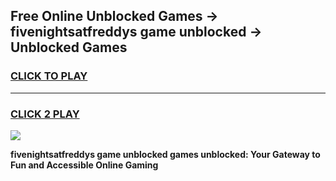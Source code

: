 
## Free Online Unblocked Games → fivenightsatfreddys game unblocked → Unblocked Games
<h3>
<a href="https://premium.freeplayer.one?title=fivenightsatfreddys_game_unblocked&ref=21F">CLICK TO PLAY</a></h3>
<hr>

<h3>
<a href="https://premium.freeplayer.one?title=fivenightsatfreddys_game_unblocked&ref=21F">CLICK 2 PLAY</a>
  
</h3>

<a href="https://premium.freeplayer.one?title=fivenightsatfreddys_game_unblocked&ref=21F/"><img src="https://clearcache.store/games.png"></a>


**fivenightsatfreddys game unblocked games unblocked: Your Gateway to Fun and Accessible Online Gaming**
